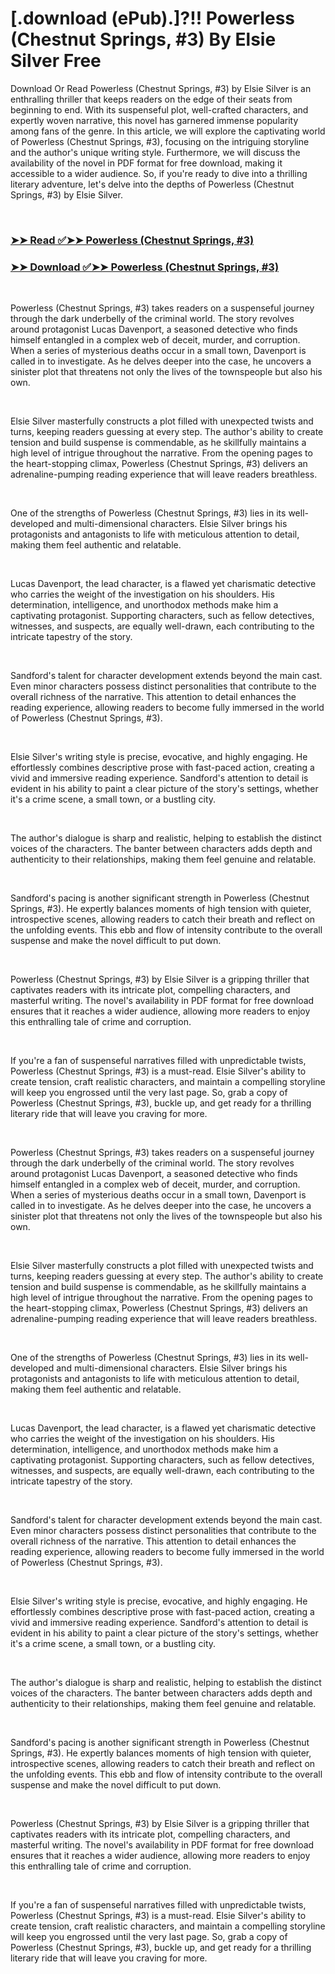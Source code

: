 # [.download (ePub).]?!! Powerless  (Chestnut Springs, #3) By Elsie Silver Free

<p>Download Or Read Powerless  (Chestnut Springs, #3) by Elsie Silver is an enthralling thriller that keeps readers on the edge of their seats from beginning to end. With its suspenseful plot, well-crafted characters, and expertly woven narrative, this novel has garnered immense popularity among fans of the genre. In this article, we will explore the captivating world of Powerless  (Chestnut Springs, #3), focusing on the intriguing storyline and the author's unique writing style. Furthermore, we will discuss the availability of the novel in PDF format for free download, making it accessible to a wider audience. So, if you're ready to dive into a thrilling literary adventure, let's delve into the depths of Powerless  (Chestnut Springs, #3) by Elsie Silver.</p>
<p>&nbsp;</p>

### [➤➤ Read ✅➤➤ Powerless  (Chestnut Springs, #3)](https://pdfworldnow.com/?book=63031640)

### [➤➤ Download ✅➤➤ Powerless  (Chestnut Springs, #3)](https://pdfworldnow.com/?book=63031640)

<p>&nbsp;</p>
<p>Powerless  (Chestnut Springs, #3) takes readers on a suspenseful journey through the dark underbelly of the criminal world. The story revolves around protagonist Lucas Davenport, a seasoned detective who finds himself entangled in a complex web of deceit, murder, and corruption. When a series of mysterious deaths occur in a small town, Davenport is called in to investigate. As he delves deeper into the case, he uncovers a sinister plot that threatens not only the lives of the townspeople but also his own.</p>
<p>&nbsp;</p>
<p>Elsie Silver masterfully constructs a plot filled with unexpected twists and turns, keeping readers guessing at every step. The author's ability to create tension and build suspense is commendable, as he skillfully maintains a high level of intrigue throughout the narrative. From the opening pages to the heart-stopping climax, Powerless  (Chestnut Springs, #3) delivers an adrenaline-pumping reading experience that will leave readers breathless.</p>
<p>&nbsp;</p>
<p>One of the strengths of Powerless  (Chestnut Springs, #3) lies in its well-developed and multi-dimensional characters. Elsie Silver brings his protagonists and antagonists to life with meticulous attention to detail, making them feel authentic and relatable.</p>
<p>&nbsp;</p>
<p>Lucas Davenport, the lead character, is a flawed yet charismatic detective who carries the weight of the investigation on his shoulders. His determination, intelligence, and unorthodox methods make him a captivating protagonist. Supporting characters, such as fellow detectives, witnesses, and suspects, are equally well-drawn, each contributing to the intricate tapestry of the story.</p>
<p>&nbsp;</p>
<p>Sandford's talent for character development extends beyond the main cast. Even minor characters possess distinct personalities that contribute to the overall richness of the narrative. This attention to detail enhances the reading experience, allowing readers to become fully immersed in the world of Powerless  (Chestnut Springs, #3).</p>
<p>&nbsp;</p>
<p>Elsie Silver's writing style is precise, evocative, and highly engaging. He effortlessly combines descriptive prose with fast-paced action, creating a vivid and immersive reading experience. Sandford's attention to detail is evident in his ability to paint a clear picture of the story's settings, whether it's a crime scene, a small town, or a bustling city.</p>
<p>&nbsp;</p>
<p>The author's dialogue is sharp and realistic, helping to establish the distinct voices of the characters. The banter between characters adds depth and authenticity to their relationships, making them feel genuine and relatable.</p>
<p>&nbsp;</p>
<p>Sandford's pacing is another significant strength in Powerless  (Chestnut Springs, #3). He expertly balances moments of high tension with quieter, introspective scenes, allowing readers to catch their breath and reflect on the unfolding events. This ebb and flow of intensity contribute to the overall suspense and make the novel difficult to put down.</p>
<p>&nbsp;</p>
<p>Powerless  (Chestnut Springs, #3) by Elsie Silver is a gripping thriller that captivates readers with its intricate plot, compelling characters, and masterful writing. The novel's availability in PDF format for free download ensures that it reaches a wider audience, allowing more readers to enjoy this enthralling tale of crime and corruption.</p>
<p>&nbsp;</p>
<p>If you're a fan of suspenseful narratives filled with unpredictable twists, Powerless  (Chestnut Springs, #3) is a must-read. Elsie Silver's ability to create tension, craft realistic characters, and maintain a compelling storyline will keep you engrossed until the very last page. So, grab a copy of Powerless  (Chestnut Springs, #3), buckle up, and get ready for a thrilling literary ride that will leave you craving for more.</p>
<p>&nbsp;</p>
<p>Powerless  (Chestnut Springs, #3) takes readers on a suspenseful journey through the dark underbelly of the criminal world. The story revolves around protagonist Lucas Davenport, a seasoned detective who finds himself entangled in a complex web of deceit, murder, and corruption. When a series of mysterious deaths occur in a small town, Davenport is called in to investigate. As he delves deeper into the case, he uncovers a sinister plot that threatens not only the lives of the townspeople but also his own.</p>
<p>&nbsp;</p>
<p>Elsie Silver masterfully constructs a plot filled with unexpected twists and turns, keeping readers guessing at every step. The author's ability to create tension and build suspense is commendable, as he skillfully maintains a high level of intrigue throughout the narrative. From the opening pages to the heart-stopping climax, Powerless  (Chestnut Springs, #3) delivers an adrenaline-pumping reading experience that will leave readers breathless.</p>
<p>&nbsp;</p>
<p>One of the strengths of Powerless  (Chestnut Springs, #3) lies in its well-developed and multi-dimensional characters. Elsie Silver brings his protagonists and antagonists to life with meticulous attention to detail, making them feel authentic and relatable.</p>
<p>&nbsp;</p>
<p>Lucas Davenport, the lead character, is a flawed yet charismatic detective who carries the weight of the investigation on his shoulders. His determination, intelligence, and unorthodox methods make him a captivating protagonist. Supporting characters, such as fellow detectives, witnesses, and suspects, are equally well-drawn, each contributing to the intricate tapestry of the story.</p>
<p>&nbsp;</p>
<p>Sandford's talent for character development extends beyond the main cast. Even minor characters possess distinct personalities that contribute to the overall richness of the narrative. This attention to detail enhances the reading experience, allowing readers to become fully immersed in the world of Powerless  (Chestnut Springs, #3).</p>
<p>&nbsp;</p>
<p>Elsie Silver's writing style is precise, evocative, and highly engaging. He effortlessly combines descriptive prose with fast-paced action, creating a vivid and immersive reading experience. Sandford's attention to detail is evident in his ability to paint a clear picture of the story's settings, whether it's a crime scene, a small town, or a bustling city.</p>
<p>&nbsp;</p>
<p>The author's dialogue is sharp and realistic, helping to establish the distinct voices of the characters. The banter between characters adds depth and authenticity to their relationships, making them feel genuine and relatable.</p>
<p>&nbsp;</p>
<p>Sandford's pacing is another significant strength in Powerless  (Chestnut Springs, #3). He expertly balances moments of high tension with quieter, introspective scenes, allowing readers to catch their breath and reflect on the unfolding events. This ebb and flow of intensity contribute to the overall suspense and make the novel difficult to put down.</p>
<p>&nbsp;</p>
<p>Powerless  (Chestnut Springs, #3) by Elsie Silver is a gripping thriller that captivates readers with its intricate plot, compelling characters, and masterful writing. The novel's availability in PDF format for free download ensures that it reaches a wider audience, allowing more readers to enjoy this enthralling tale of crime and corruption.</p>
<p>&nbsp;</p>
<p>If you're a fan of suspenseful narratives filled with unpredictable twists, Powerless  (Chestnut Springs, #3) is a must-read. Elsie Silver's ability to create tension, craft realistic characters, and maintain a compelling storyline will keep you engrossed until the very last page. So, grab a copy of Powerless  (Chestnut Springs, #3), buckle up, and get ready for a thrilling literary ride that will leave you craving for more.</p>
<p>&nbsp;</p>
